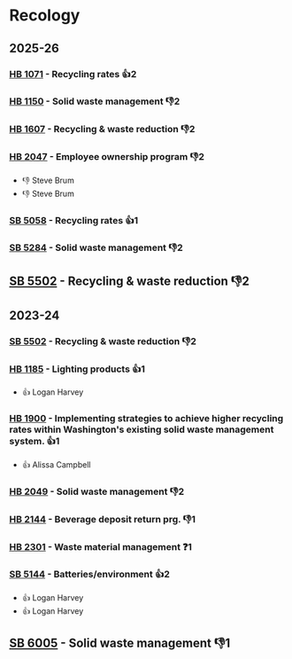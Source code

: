 # Recology
## 2025-26

### [HB 1071](/bill/2025-26/hb/1071/) - Recycling rates 👍2  

### [HB 1150](/bill/2025-26/hb/1150/) - Solid waste management  👎2 

### [HB 1607](/bill/2025-26/hb/1607/) - Recycling & waste reduction  👎2 

### [HB 2047](/bill/2025-26/hb/2047/) - Employee ownership program  👎2 
* 👎 Steve Brum
* 👎 Steve Brum

### [SB 5058](/bill/2025-26/sb/5058/) - Recycling rates 👍1  

### [SB 5284](/bill/2025-26/sb/5284/) - Solid waste management  👎2 

## [SB 5502](/bill/2025-26/sb/5502/) - Recycling & waste reduction  👎2 

## 2023-24

### [SB 5502](/bill/2023-24/sb/5502/) - Recycling & waste reduction  👎2 

### [HB 1185](/bill/2023-24/hb/1185/) - Lighting products 👍1  
* 👍 Logan Harvey

### [HB 1900](/bill/2023-24/hb/1900/) - Implementing strategies to achieve higher recycling rates within Washington's existing solid waste management system. 👍1  
* 👍 Alissa Campbell

### [HB 2049](/bill/2023-24/hb/2049/) - Solid waste management  👎2 

### [HB 2144](/bill/2023-24/hb/2144/) - Beverage deposit return prg.  👎1 

### [HB 2301](/bill/2023-24/hb/2301/) - Waste material management   ❓1

### [SB 5144](/bill/2023-24/sb/5144/) - Batteries/environment 👍2  
* 👍 Logan Harvey
* 👍 Logan Harvey

## [SB 6005](/bill/2023-24/sb/6005/) - Solid waste management  👎1 
